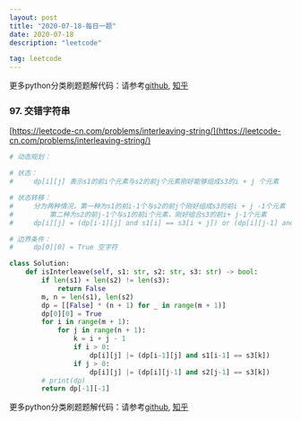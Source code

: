 ```yaml
---
layout: post
title: "2020-07-18-每日一题"
date: 2020-07-18
description: "leetcode"

tag: leetcode 
--- 
```


更多python分类刷题题解代码：请参考[github](https://github.com/lxztju/leetcode-python),   [知乎](https://zhuanlan.zhihu.com/c_1218480100364447744)

### 97. 交错字符串

[https://leetcode-cn.com/problems/interleaving-string/](https://leetcode-cn.com/problems/interleaving-string/)

```python
# 动态规划：

# 状态：
#     dp[i][j] 表示s1的前i个元素与s2的前j个元素刚好能够组成s3的i + j 个元素

# 状态转移：
#     分为两种情况，第一种为s1的前i-1个与s2的前j个刚好组成s3的前i + j -1个元素
#         第二种为s2的前j-1个与s1的前i个元素，刚好组合s3的前i+ j-1个元素
#     dp[i][j] = (dp[i-1][j] and s1[i] == s3[i + j]) or (dp[i][j-1] and s2[j] = s3[i+j])

# 边界条件：
#     dp[0][0] = True 空字符

class Solution:
    def isInterleave(self, s1: str, s2: str, s3: str) -> bool:
        if len(s1) + len(s2) != len(s3):
            return False
        m, n = len(s1), len(s2)
        dp = [[False] * (n + 1) for _ in range(m + 1)]
        dp[0][0] = True
        for i in range(m + 1):
            for j in range(n + 1):
                k = i + j - 1
                if i > 0:
                    dp[i][j] |= (dp[i-1][j] and s1[i-1] == s3[k])
                if j > 0:
                    dp[i][j] |= (dp[i][j-1] and s2[j-1] == s3[k])
        # print(dp)
        return dp[-1][-1]
```


更多python分类刷题题解代码：请参考[github](https://github.com/lxztju/leetcode-python),   [知乎](https://zhuanlan.zhihu.com/c_1218480100364447744)
